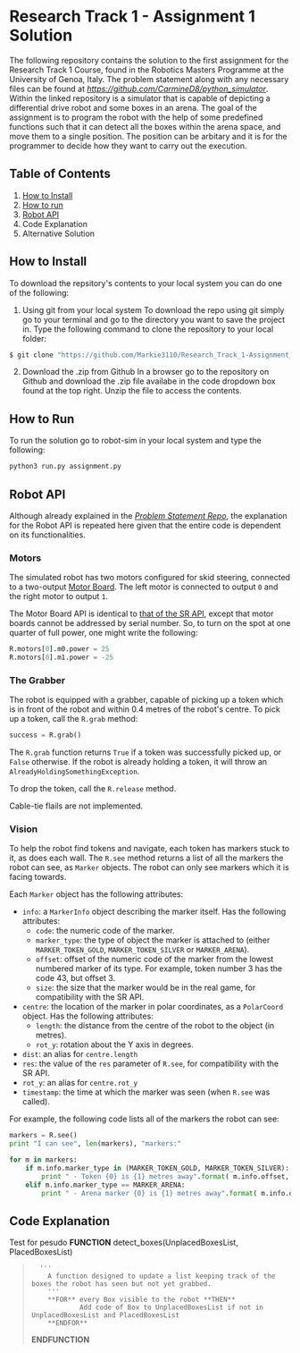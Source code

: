 Research Track 1 - Assignment 1 Solution
================================
The following repository contains the solution to the first assignment for the Research Track 1 Course, found in the Robotics Masters Programme at the University of Genoa, Italy. The problem statement along with any necessary files can be found at *https://github.com/CarmineD8/python_simulator*. Within the linked repository is a simulator that is capable of depicting a differential drive robot and some boxes in an arena. The goal of the assignment is to program the robot with the help of some predefined functions such that it can detect all the boxes within the arena space, and move them to a single position. The position can be arbitary and it is for the programmer to decide how they want to carry out the execution.

Table of Contents
----------------------
1. [How to Install](https://github.com/Markie3110/Research_Track_1-Assignment_1/tree/master#how-to-install)
2. [How to run](https://github.com/Markie3110/Research_Track_1-Assignment_1/tree/master#how-to-run)
3. [Robot API](https://github.com/Markie3110/Research_Track_1-Assignment_1/tree/master#robot-api)
4. Code Explanation
5. Alternative Solution

How to Install
----------------------
To download the repsitory's contents to your local system you can do one of the following:

1. Using git from your local system
To download the repo using git simply go to your terminal and go to the directory you want to save the project in. Type the following command to clone the repository to your local folder:
```bash
$ git clone "https://github.com/Markie3110/Research_Track_1-Assignment_1"
```

2. Download the .zip from Github
In a browser go to the repository on Github and download the .zip file availabe in the code dropdown box found at the top right. Unzip the file to access the contents.

How to Run
----------------------
To run the solution go to robot-sim in your local system and type the following:
```bash
python3 run.py assignment.py
```

Robot API
---------

Although already explained in the *[Problem Statement Repo](https://github.com/CarmineD8/python_simulator)*, the explanation for the Robot API is repeated here given that the entire code is dependent on its functionalities. 

### Motors ###

The simulated robot has two motors configured for skid steering, connected to a two-output [Motor Board](https://studentrobotics.org/docs/kit/motor_board). The left motor is connected to output `0` and the right motor to output `1`.

The Motor Board API is identical to [that of the SR API](https://studentrobotics.org/docs/programming/sr/motors/), except that motor boards cannot be addressed by serial number. So, to turn on the spot at one quarter of full power, one might write the following:

```python
R.motors[0].m0.power = 25
R.motors[0].m1.power = -25
```

### The Grabber ###

The robot is equipped with a grabber, capable of picking up a token which is in front of the robot and within 0.4 metres of the robot's centre. To pick up a token, call the `R.grab` method:

```python
success = R.grab()
```

The `R.grab` function returns `True` if a token was successfully picked up, or `False` otherwise. If the robot is already holding a token, it will throw an `AlreadyHoldingSomethingException`.

To drop the token, call the `R.release` method.

Cable-tie flails are not implemented.

### Vision ###

To help the robot find tokens and navigate, each token has markers stuck to it, as does each wall. The `R.see` method returns a list of all the markers the robot can see, as `Marker` objects. The robot can only see markers which it is facing towards.

Each `Marker` object has the following attributes:

* `info`: a `MarkerInfo` object describing the marker itself. Has the following attributes:
  * `code`: the numeric code of the marker.
  * `marker_type`: the type of object the marker is attached to (either `MARKER_TOKEN_GOLD`, `MARKER_TOKEN_SILVER` or `MARKER_ARENA`).
  * `offset`: offset of the numeric code of the marker from the lowest numbered marker of its type. For example, token number 3 has the code 43, but offset 3.
  * `size`: the size that the marker would be in the real game, for compatibility with the SR API.
* `centre`: the location of the marker in polar coordinates, as a `PolarCoord` object. Has the following attributes:
  * `length`: the distance from the centre of the robot to the object (in metres).
  * `rot_y`: rotation about the Y axis in degrees.
* `dist`: an alias for `centre.length`
* `res`: the value of the `res` parameter of `R.see`, for compatibility with the SR API.
* `rot_y`: an alias for `centre.rot_y`
* `timestamp`: the time at which the marker was seen (when `R.see` was called).

For example, the following code lists all of the markers the robot can see:

```python
markers = R.see()
print "I can see", len(markers), "markers:"

for m in markers:
    if m.info.marker_type in (MARKER_TOKEN_GOLD, MARKER_TOKEN_SILVER):
        print " - Token {0} is {1} metres away".format( m.info.offset, m.dist )
    elif m.info.marker_type == MARKER_ARENA:
        print " - Arena marker {0} is {1} metres away".format( m.info.offset, m.dist )
```

Code Explanation
----------------------
Test for pesudo
    **FUNCTION** detect_boxes(UnplacedBoxesList, PlacedBoxesList)  
>       '''  
>	      A function designed to update a list keeping track of the boxes the robot has seen but not yet grabbed.  
>	      '''  
>	      **FOR** every Box visible to the robot **THEN**  
>		          Add code of Box to UnplacedBoxesList if not in UnplacedBoxesList and PlacedBoxesList  
>	      **ENDFOR**
>   **ENDFUNCTION**
